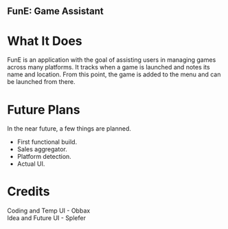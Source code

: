 ## FunE: Game Assistant
# What It Does
FunE is an application with the goal of assisting users in managing games across many platforms. It tracks when a game is launched and notes its name and location. From this point, the game is added to the menu and can be launched from there.
# Future Plans
In the near future, a few things are planned.
  - First functional build.
  - Sales aggregator.
  - Platform detection.
  - Actual UI.
# Credits
Coding and Temp UI - Obbax <br/>
Idea and Future UI - Splefer

